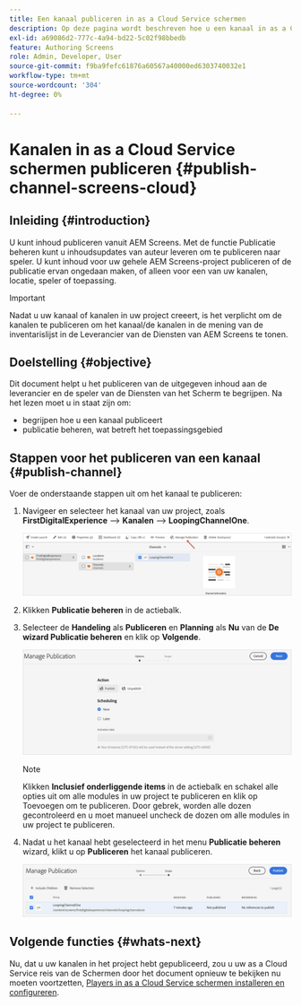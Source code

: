 ```yaml
---
title: Een kanaal publiceren in as a Cloud Service schermen
description: Op deze pagina wordt beschreven hoe u een kanaal in as a Cloud Service schermen publiceert.
exl-id: a69086d2-777c-4a94-bd22-5c02f98bbedb
feature: Authoring Screens
role: Admin, Developer, User
source-git-commit: f9ba9fefc61876a60567a40000ed6303740032e1
workflow-type: tm+mt
source-wordcount: '304'
ht-degree: 0%

---
```


# Kanalen in as a Cloud Service schermen publiceren {#publish-channel-screens-cloud}

## Inleiding {#introduction}

U kunt inhoud publiceren vanuit AEM Screens. Met de functie Publicatie beheren kunt u inhoudsupdates van auteur leveren om te publiceren naar speler. U kunt inhoud voor uw gehele AEM Screens-project publiceren of de publicatie ervan ongedaan maken, of alleen voor een van uw kanalen, locatie, speler of toepassing.

>[!IMPORTANT]
>Nadat u uw kanaal of kanalen in uw project creeert, is het verplicht om de kanalen te publiceren om het kanaal/de kanalen in de mening van de inventarislijst in de Leverancier van de Diensten van AEM Screens te tonen.

## Doelstelling {#objective}

Dit document helpt u het publiceren van de uitgegeven inhoud aan de leverancier en de speler van de Diensten van het Scherm te begrijpen. Na het lezen moet u in staat zijn om:

* begrijpen hoe u een kanaal publiceert
* publicatie beheren, wat betreft het toepassingsgebied

## Stappen voor het publiceren van een kanaal {#publish-channel}

Voer de onderstaande stappen uit om het kanaal te publiceren:

1. Navigeer en selecteer het kanaal van uw project, zoals **FirstDigitalExperience** —> **Kanalen** —> **LoopingChannelOne**.

   ![Kanaal selecteren](/help/screens-cloud/assets/create-content/managepub-1.png)

1. Klikken **Publicatie beheren** in de actiebalk.

1. Selecteer de **Handeling** als **Publiceren** en **Planning** als **Nu** van de **De wizard Publicatie beheren** en klik op **Volgende**.

   ![Publicatie-actie selecteren](/help/screens-cloud/assets/create-content/managepub-2.png)

   >[!NOTE]
   >Klikken **Inclusief onderliggende items** in de actiebalk en schakel alle opties uit om alle modules in uw project te publiceren en klik op Toevoegen om te publiceren. Door gebrek, worden alle dozen gecontroleerd en u moet manueel uncheck de dozen om alle modules in uw project te publiceren.

1. Nadat u het kanaal hebt geselecteerd in het menu **Publicatie beheren** wizard, klikt u op **Publiceren** het kanaal publiceren.

   ![Het kanaal publiceren](/help/screens-cloud/assets/create-content/managepub-3.png)


## Volgende functies {#whats-next}

Nu, dat u uw kanalen in het project hebt gepubliceerd, zou u uw as a Cloud Service reis van de Schermen door het document opnieuw te bekijken nu moeten voortzetten, [Players in as a Cloud Service schermen installeren en configureren](/help/screens-cloud/managing-players-registration/installing-screens-cloud-player.md).
